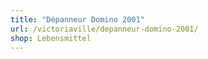 ```yaml
---
title: "Dépanneur Domino 2001"
url: /victoriaville/depanneur-domino-2001/
shop: Lebensmittel
---
```


